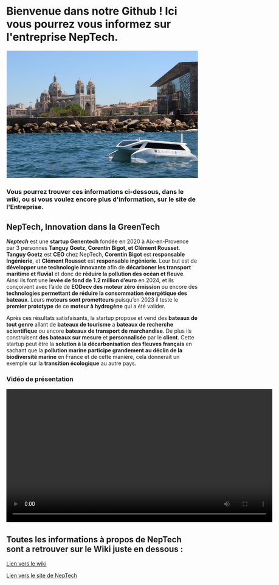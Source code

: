 # Bienvenue dans notre Github ! Ici vous pourrez vous informez sur l'entreprise NepTech.
![](https://github.com/amin240/Amin-et-Mohamed-Amin/blob/main/Capture%20du%202024-10-08%2017-12-18.png)
### Vous pourrez trouver ces informations ci-dessous, dans le wiki, ou si vous voulez encore plus d'information, sur le site de l'Entreprise.

  

## NepTech, Innovation dans la GreenTech

***Neptech*** est une **startup Genentech** fondée en 2020 à Aix-en-Provence par 3 personnes **Tanguy Goetz, Corentin Bigot, et Clément Rousset**. **Tanguy Goetz** est **CEO** chez NepTech, **Corentin Bigot** est **responsable Ingénierie**, et **Clément Rousset** est **responsable ingénierie**. Leur but est de **développer une technologie innovante** afin de **décarboner les transport maritime et fluvial** et donc de **réduire la pollution des océan et fleuve**.
Ainsi ils font une **levée de fond de 1.2 million d’euro** en 2024, et ils conçoivent avec l’aide de **EODecv des moteur zéro émission** ou encore des **technologies permettant de réduire la consommation énergétique des bateaux**. Leurs **moteurs sont prometteurs** puisqu’en 2023 il teste le **premier prototype** de ce **moteur à hydrogène** qui a été valider.

Après ces résultats satisfaisants, la startup propose et vend des **bateaux de tout genre** allant de **bateaux de tourisme** a **bateaux de recherche scientifique** ou encore **bateaux de transport de marchandise**. De plus ils construisent **des bateaux sur mesure** et **personnalisée** par le **client**.
Cette startup peut être la **solution à la décarbonisation des fleuves français** en sachant que la **pollution marine participe grandement au déclin de la biodiversité marine** en France et de cette manière, cela donnerait un exemple sur la **transition écologique** au autre pays.

### Vidéo de présentation

<video width="700" controls>
    <!-- markdownlint-disable MD033 -->
      <source src="https://youtu.be/6uwd5W-InS8?si=fEGomaiNnjJyyaEQ" type="video/mp4">
      Votre navigateur ne supporte pas la balise video HTML 5.
      <!-- markdownlint-enable MD033 -->
</video>

## Toutes les informations à propos de NepTech sont a retrouver sur le Wiki juste en dessous :



[Lien vers le wiki](https://github.com/amin240/Amin-et-Mohamed-Amin/wiki)

[Lien vers le site de NepTech](https://neptech.co/)
